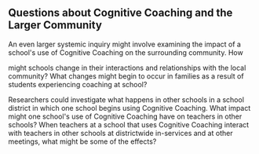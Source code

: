 ## Questions about Cognitive Coaching and the Larger Community

An even larger systemic inquiry might involve examining the impact of a school's use of Cognitive Coaching on the surrounding community. How

might schools change in their interactions and relationships with the local community? What changes might begin to occur in families as a result of students experiencing coaching at school?

Researchers could investigate what happens in other schools in a school district in which one school begins using Cognitive Coaching. What impact might one school's use of Cognitive Coaching have on teachers in other schools? When teachers at a school that uses Cognitive Coaching interact with teachers in other schools at districtwide in-services and at other meetings, what might be some of the effects?